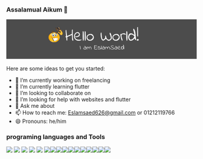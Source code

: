 ### Assalamual Aikum 👋


![Untitled Diagram](https://github.com/Eslamsaed626/Eslamsaed626/blob/main/name.png?raw=true)

Here are some ideas to get you started:

- 🔭 I’m currently working on freelancing
- 🌱 I’m currently learning flutter
- 👯 I’m looking to collaborate on 
- 🤔 I’m looking for help with websites and flutter
- 💬 Ask me about 
- 📫 How to reach me: Eslamsaed626@gmail.com or 01212119766
- 😄 Pronouns: he/him

### programing languages and Tools
<img src="https://img.icons8.com/color/48/000000/javascript.png"/> <img src="https://img.icons8.com/color/48/000000/html-5.png"/> <img src="https://img.icons8.com/color/48/000000/css3.png"/> <img src="https://img.icons8.com/color/48/000000/bootstrap.png"/> <img src="https://img.icons8.com/color/48/000000/angularjs.png"/> <img src="https://img.icons8.com/color/48/000000/vue-js.png"/><img src="https://img.icons8.com/color/48/000000/sass.png"/><img src="https://img.icons8.com/ios-filled/50/4a90e2/jquery.png"/><img src="https://img.icons8.com/color/48/4a90e2/flutter.png"/><img src="https://img.icons8.com/wired/64/4a90e2/webpack.png"/><img src="https://img.icons8.com/color/48/4a90e2/typescript.png"/><img src="https://img.icons8.com/fluent/48/4a90e2/github.png"/><img src="https://img.icons8.com/color/48/4a90e2/lunacy.png"/><img src="https://img.icons8.com/color/48/4a90e2/dart.png"/><img src="https://img.icons8.com/color/48/4a90e2/adobe-photoshop.png"/><img src="https://img.icons8.com/color/48/4a90e2/firebase.png"/>

